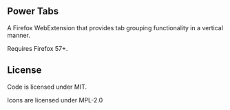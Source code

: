 ## Power Tabs

A Firefox WebExtension that provides tab grouping functionality in a vertical manner.

Requires Firefox 57+.

## License

Code is licensed under MIT.

Icons are licensed under MPL-2.0
